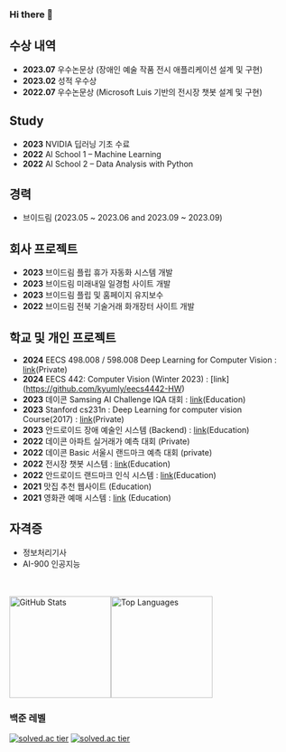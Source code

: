 ### Hi there 👋

## 수상 내역
- **2023.07** 우수논문상 (장애인 예술 작품 전시 애플리케이션 설계 및 구현)
- **2023.02** 성적 우수상
- **2022.07** 우수논문상 (Microsoft Luis 기반의 전시장 챗봇 설계 및 구현)

## Study
- **2023** NVIDIA 딥러닝 기초 수료
- **2022** Al School 1 – Machine Learning
- **2022** AI School 2 – Data Analysis with Python

## 경력
- 브이드림 (2023.05 ~ 2023.06 and 2023.09 ~ 2023.09)

## 회사 프로젝트
- **2023** 브이드림 플립 휴가 자동화 시스템 개발
- **2023** 브이드림 미래내일 일경험 사이트 개발
- **2023** 브이드림 플립 및 홈페이지 유지보수
- **2022** 브이드림 전북 기술거래 화개장터 사이트 개발

## 학교 및 개인 프로젝트
- **2024** EECS 498.008 / 598.008 Deep Learning for Computer Vision : [link](https://github.com/kyumly/EECS-498-007-598-005-assigement)(Private)
- **2024** EECS 442: Computer Vision (Winter 2023) : [link] (https://github.com/kyumly/eecs4442-HW)
- **2023** 데이콘 Samsing AI Challenge IQA 대회 : [link](https://github.com/kyumly/Samsung-AI-Challenge-IQA)(Education)
- **2023** Stanford cs231n : Deep Learning for computer vision Course(2017) : [link](https://github.com/kyumly/cs231n-assignment)(Private)
- **2023** 안드로이드 장애 예술인 시스템 (Backend) : [link](https://github.com/kyumly/art-back)(Education) 
- **2022** 데이콘 아파트 실거래가 예측 대회 (Private)
- **2022** 데이콘 Basic 서울시 랜드마크 예측 대회 (private)
- **2022** 전시장 챗봇 시스템 : [link](https://github.com/kyumly/stratUp)(Education)
- **2022** 안드로이드 랜드마크 인식 시스템 : [link](https://github.com/kyumly/Android_Vision)(Education)
- **2021** 맛집 추천 웹사이트 (Education)
- **2021** 영화관 예매 시스템 : [link](https://github.com/kyumly/2021Java_project) (Education)

## 자격증
- 정보처리기사
- AI-900 인공지능

<br>
<br>

<div style="display: flex;">
  <img src="https://github-readme-stats.vercel.app/api?username=kyumly&show_icons=true&theme=radical" alt="GitHub Stats" height="180px">
  <img src="https://github-readme-stats.vercel.app/api/top-langs/?username=kyumly&layout=compact" alt="Top Languages" height="180px">
</div>

### 백준 레벨
[![solved.ac tier](http://mazassumnida.wtf/api/v2/generate_badge?boj=skkim3530)](https://solved.ac/skkim3530)
[![solved.ac tier](http://mazassumnida.wtf/api/mini/generate_badge?boj=skkim3530)](https://solved.ac/skkim3530)
